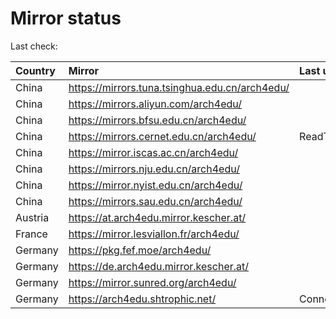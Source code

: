 <script src="./time.js"></script>
# Mirror status
Last check: <script type="text/javascript">localize(1754055713.9809144);</script>

|Country|Mirror|Last update|
|:------|:-----|:----------|
|China|https://mirrors.tuna.tsinghua.edu.cn/arch4edu/|<script type="text/javascript">localize(1754031409);</script>|
|China|https://mirrors.aliyun.com/arch4edu/|<script type="text/javascript">localize(1754031409);</script>|
|China|https://mirrors.bfsu.edu.cn/arch4edu/|<script type="text/javascript">localize(1753987843);</script>|
|China|https://mirrors.cernet.edu.cn/arch4edu/|ReadTimeout|
|China|https://mirror.iscas.ac.cn/arch4edu/|<script type="text/javascript">localize(1754031409);</script>|
|China|https://mirrors.nju.edu.cn/arch4edu/|<script type="text/javascript">localize(1753987843);</script>|
|China|https://mirror.nyist.edu.cn/arch4edu/|<script type="text/javascript">localize(1753987843);</script>|
|China|https://mirrors.sau.edu.cn/arch4edu/|<script type="text/javascript">localize(1753815127);</script>|
|Austria|https://at.arch4edu.mirror.kescher.at/|<script type="text/javascript">localize(1754031409);</script>|
|France|https://mirror.lesviallon.fr/arch4edu/|<script type="text/javascript">localize(1753987843);</script>|
|Germany|https://pkg.fef.moe/arch4edu/|<script type="text/javascript">localize(1754031409);</script>|
|Germany|https://de.arch4edu.mirror.kescher.at/|<script type="text/javascript">localize(1754031409);</script>|
|Germany|https://mirror.sunred.org/arch4edu/|<script type="text/javascript">localize(1754031409);</script>|
|Germany|https://arch4edu.shtrophic.net/|ConnectionError|

<script src="./tablefilter/tablefilter.js"></script>
<script src="./table.js"></script>